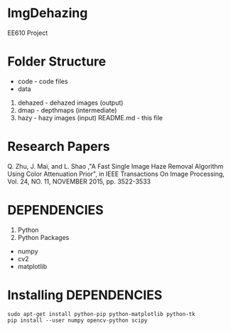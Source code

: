 # ImgDehazing
EE610 Project

# Folder Structure
* code - code files
* data
1. dehazed - dehazed images (output)
2. dmap - depthmaps (intermediate)
3. hazy - hazy images (input)
README.md - this file

# Research Papers
Q. Zhu, J. Mai, and L. Shao ,"A Fast Single Image Haze Removal Algorithm
Using Color Attenuation Prior", in IEEE Transactions On Image Processing, Vol. 24, NO. 11, NOVEMBER 2015, pp. 3522-3533


# DEPENDENCIES
1. Python 
2. Python Packages
* numpy
* cv2
* matplotlib

# Installing DEPENDENCIES
```
sudo apt-get install python-pip python-matplotlib python-tk
pip install --user numpy opencv-python scipy
```
